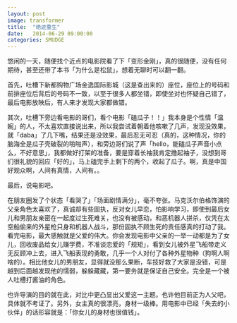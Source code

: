 ```yaml
---
layout: post
image: transformer
title:  "绝迹重生"
date:   2014-06-29 09:00:00
categories: SMUDGE
---
```



悠闲的一天，随便找个近点的电影院看了下「变形金刚」，真的很随便，没有任何期待，甚至还带了本书「为什么是松鼠」，想着无聊时可以翻一翻。

首先，吐槽下新都购物广场金逸国际影城（这是查出来的）座位，座位上的号码和前排座位后背后的号码不一致，以至于很多人都坐错，即使坐对也怀疑自己错了，最后电影放映后，有人来才发现大家都做错。

其次，吐槽下旁边看电影的哥们，看个电影「磕瓜子！！」我本身是个性情「温婉」的人，不太喜欢直接说出来，所以我尝试着朝着他咳嗽了几声，发现没效果，就「daba」了几下嘴，结果还是没效果，最后忍无可忍（真的，这种情况，你的脑海全是瓜子壳破裂的啪啪声），和旁边哥们说了声「hello，能磕瓜子声音小点么，不好意思」，我都做好打架的准备，要是穿着长袖我肯定撸起袖子，没想到哥们很礼貌的回应「好的」，马上磕完手上剩下的两个，收起了瓜子。啊，真是中国好观众啊，人间有真情，人间有。。

最后，说电影吧。

在朋友圈发了个状态「看哭了」「场面剧情满分」，毫不夸张。马克沃尔伯格饰演的父亲角色太喜欢了，真诚却有些固执，反对女儿早恋，怕影响学习，即使到最后女儿和男朋友亲密在一起度过生死难关，也没有被感动，和恶机器人拼杀，仅凭在太空船偷来的外星枪只身和机器人战斗，那份固执不顾生死的责任感真的打动了我。
看完电影，最大感触就是父爱的伟大。你会发现电影中父亲的一举一动都是为了女儿，回收废品给女儿赚学费，不准谈恋爱的「规矩」，看到女儿被外星飞船带走义无反顾冲上去，进入飞船表现的勇敢，几乎一个人对付了各种外星物种（狗啊人啊啥的）。相比他女儿的男朋友，显得就没那么果断，车技好救了大家是没错，可是越到后面越发现他的懦弱，躲躲藏藏，第一要务就是保证自己安全。完全是一个被人吐槽打酱油的角色。

也许导演的目的就在此，对比中更凸显出父爱这一主题。也许他目前正为人父吧，具体就不考证了。另外，女主真的很漂亮，身材一级棒。用电影中已经「失去的小伙伴」的话形容就是：「你女儿的身材也很值钱」。